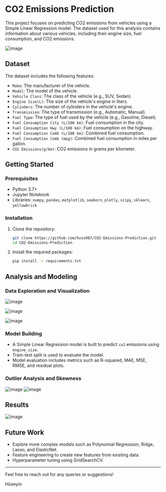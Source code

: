 # CO2 Emissions Prediction

This project focuses on predicting CO2 emissions from vehicles using a Simple Linear Regression model. The dataset used for this analysis contains information about various vehicles, including their engine size, fuel consumption, and CO2 emissions.


   ![image](https://github.com/user-attachments/assets/09b59b2b-cbdf-45b0-bd5d-5ca0e4e37c3f)




## Dataset

The dataset includes the following features:
- `Make`: The manufacturer of the vehicle.
- `Model`: The model of the vehicle.
- `Vehicle Class`: The class of the vehicle (e.g., SUV, Sedan).
- `Engine Size(L)`: The size of the vehicle's engine in liters.
- `Cylinders`: The number of cylinders in the vehicle's engine.
- `Transmission`: The type of transmission (e.g., Automatic, Manual).
- `Fuel Type`: The type of fuel used by the vehicle (e.g., Gasoline, Diesel).
- `Fuel Consumption City (L/100 km)`: Fuel consumption in the city.
- `Fuel Consumption Hwy (L/100 km)`: Fuel consumption on the highway.
- `Fuel Consumption Comb (L/100 km)`: Combined fuel consumption.
- `Fuel Consumption Comb (mpg)`: Combined fuel consumption in miles per gallon.
- `CO2 Emissions(g/km)`: CO2 emissions in grams per kilometer.

## Getting Started

### Prerequisites

- Python 3.7+
- Jupyter Notebook
- Libraries: `numpy`, `pandas`, `matplotlib`, `seaborn`, `plotly`, `scipy`, `sklearn`, `yellowbrick`

### Installation

1. Clone the repository:
    ```bash
    git clone https://github.com/huso987/CO2-Emissions-Prediction.git
    cd CO2-Emissions-Prediction
    ```

2. Install the required packages:
    ```bash
    pip install -r requirements.txt
    ```

## Analysis and Modeling

### Data Exploration and Visualization

![image](https://github.com/user-attachments/assets/f43a0eb1-1332-4067-b544-d5086838c2b9)

![image](https://github.com/user-attachments/assets/d50346d8-e1ea-444e-9832-c9da97b841fc)

![image](https://github.com/user-attachments/assets/62b0528f-26d9-4bd8-94b0-370d57020bd3)


### Model Building

- A Simple Linear Regression model is built to predict `co2` emissions using `engine_size`.
- Train-test split is used to evaluate the model.
- Model evaluation includes metrics such as R-squared, MAE, MSE, RMSE, and residual plots.

### Outlier Analysis and Skewness

![image](https://github.com/user-attachments/assets/e8d5fab9-0ef8-4efd-8fa7-940944c821a6)                        ![image](https://github.com/user-attachments/assets/a7d8ba05-4169-469c-894d-17137d5bf55e)


## Results

![image](https://github.com/user-attachments/assets/c6fc7cca-9769-44e5-abf2-47d03b032c33)


## Future Work

- Explore more complex models such as Polynomial Regression, Ridge, Lasso, and ElasticNet.
- Feature engineering to create new features from existing data.
- Hyperparameter tuning using GridSearchCV.


---

Feel free to reach out for any queries or suggestions!

Hüseyin
